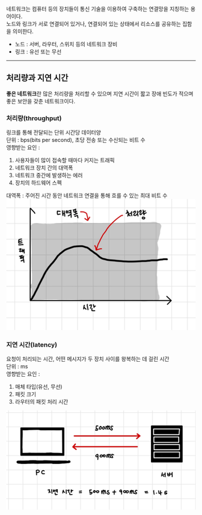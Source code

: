 네트워크는 컴퓨터 등의 장치들이 통신 기술을 이용하여 구축하는 연결망을 지칭하는 용어이다.</br>
노드와 링크가 서로 연결되어 있거나, 연결되어 있는 상태에서 리소스를 공유하는 집함을 의미한다.

- 노드 : 서버, 라우터, 스위치 등의 네트워크 장비
- 링크 : 유선 또는 무선
<hr/>

## 처리량과 지연 시간
**좋은 네트워크**란 많은 처리량을 처리할 수 있으며 지연 시간이 짧고 장애 빈도가 적으며 좋은 보안을 갖춘 네트워크이다.


### 처리량(throughput)
링크를 통해 전달되는 단위 시간당 데이터양</br>
단위 : bps(bits per second), 초당 전송 또는 수신되는 비트 수</br>
영향받는 요인 :
1. 사용자들이 많이 접속할 때마다 커지는 트래픽
2. 네트워크 장치 간의 대역폭
3. 네트워크 중간에 발생하는 에러
4. 장치의 하드웨어 스펙

대역폭 : 주어진 시간 동안 네트워크 연결을 통해 흐를 수 있는 최대 비트 수</br>
![처리량](/images/처리량.jpg)

### 지연 시간(latency)
요청이 처리되는 시간, 어떤 메시지가 두 장치 사이를 왕복하는 데 걸린 시간</br>
단위 : ms</br>
영향받는 요인 :
1. 매체 타입(유선, 무선)
2. 패킷 크기
3. 라우터의 패킷 처리 시간

![지연 시간](/images/지연시간.jpg)


